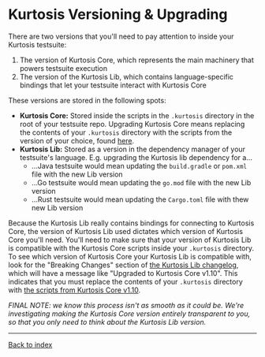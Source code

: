 Kurtosis Versioning & Upgrading
===============================
There are two versions that you'll need to pay attention to inside your Kurtosis testsuite:

1. The version of Kurtosis Core, which represents the main machinery that powers testsuite execution
1. The version of the Kurtosis Lib, which contains language-specific bindings that let your testsuite interact with Kurtosis Core

These versions are stored in the following spots:

* **Kurtosis Core:** Stored inside the scripts in the `.kurtosis` directory in the root of your testsuite repo. Upgrading Kurtosis Core means replacing the contents of your `.kurtosis` directory with the scripts from the version of your choice, found [here](https://kurtosis-public-access.s3.us-east-1.amazonaws.com/index.html?prefix=dist/).
* **Kurtosis Lib:** Stored as a version in the dependency manager of your testsuite's language. E.g. upgrading the Kurtosis lib dependency for a...
    * ...Java testsuite would mean updating the `build.gradle` or `pom.xml` file with the new Lib version
    * ...Go testsuite would mean updating the `go.mod` file with the new Lib version
    * ...Rust testsuite would mean updating the `Cargo.toml` file with thew new Lib version

Because the Kurtosis Lib really contains bindings for connecting to Kurtosis Core, the version of Kurtosis Lib used dictates which version of Kurtosis Core you'll need. You'll need to make sure that your version of Kurtosis Lib is compatible with the Kurtosis Core scripts inside your `.kurtosis` directory. To see which version of Kurtosis Core your Kurtosis Lib is compatible with, look for the "Breaking Changes" section of [the Kurtosis Lib changelog](./changelog.md), which will have a message like "Upgraded to Kurtosis Core v1.10". This indicates that you must replace the contents of your `.kurtosis` directory with [the scripts from Kurtosis Core v1.10](https://kurtosis-public-access.s3.us-east-1.amazonaws.com/index.html?prefix=dist/).

_FINAL NOTE: we know this process isn't as smooth as it could be. We're investigating making the Kurtosis Core version entirely transparent to you, so that you only need to think about the Kurtosis Lib version._

---

[Back to index](https://docs.kurtosistech.com)
